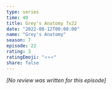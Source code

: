 ```yaml
---
type: series
time: 40
title: Grey's Anatomy 7x22
date: "2022-08-12T00:00:00"
name: "Grey's Anatomy"
season: 7
episode: 22
rating: 3
ratingEmoji: "⭐️⭐️⭐️"
share: false
---
```


*[No review was written for this episode]*